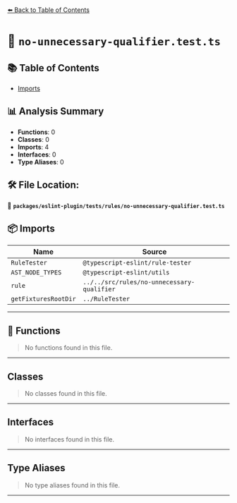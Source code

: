 [⬅️ Back to Table of Contents](../../../../index.md)

# 📄 `no-unnecessary-qualifier.test.ts`

## 📚 Table of Contents

- [Imports](#imports)

## 📊 Analysis Summary

- **Functions**: 0
- **Classes**: 0
- **Imports**: 4
- **Interfaces**: 0
- **Type Aliases**: 0

## 🛠️ File Location:
📂 **`packages/eslint-plugin/tests/rules/no-unnecessary-qualifier.test.ts`**

## 📦 Imports

| Name | Source |
|------|--------|
| `RuleTester` | `@typescript-eslint/rule-tester` |
| `AST_NODE_TYPES` | `@typescript-eslint/utils` |
| `rule` | `../../src/rules/no-unnecessary-qualifier` |
| `getFixturesRootDir` | `../RuleTester` |


---

## 🔧 Functions

> No functions found in this file.


---

## Classes

> No classes found in this file.


---

## Interfaces

> No interfaces found in this file.


---

## Type Aliases

> No type aliases found in this file.


---